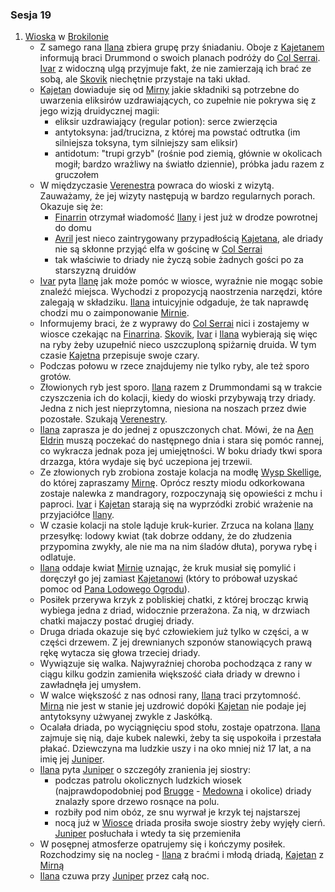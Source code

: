 ### Sesja 19
1. [Wioska](#l_wioska) w [Brokilonie](#l_brokilon)
	* Z samego rana [Ilana](#p_ilana) zbiera grupę przy śniadaniu. Oboje z [Kajetanem](#p_kajetan) informują braci Drummond o swoich planach podróży do [Col Serrai](#l_col_serrai). [Ivar](#p_ivar) z widoczną ulgą przyjmuje fakt, że nie zamierzają ich brać ze sobą, ale [Skovik](#p_skovik) niechętnie przystaje na taki układ.
	* [Kajetan](#p_kajetan) dowiaduje się od [Mirny](#p_mirna) jakie składniki są potrzebne do uwarzenia eliksirów uzdrawiających, co zupełnie nie pokrywa się z jego wizją druidycznej magii:
		* eliksir uzdrawiający (regular potion): serce zwierzęcia
		* antytoksyna: jad/trucizna, z której ma powstać odtrutka (im silniejsza toksyna, tym silniejszy sam eliksir)
		* antidotum: "trupi grzyb" (rośnie pod ziemią, głównie w okolicach mogił; bardzo wrażliwy na światło dziennie), próbka jadu razem z gruczołem
	* W międzyczasie [Verenestra](#p_verenestra) powraca do wioski z wizytą. Zauważamy, że jej wizyty następują w bardzo regularnych porach. Okazuje się że:
		* [Finarrin](#p_druid_finarrin) otrzymał wiadomość [Ilany](#p_ilana) i jest już w drodze powrotnej do domu 
		* [Avril](#p_avril) jest nieco zaintrygowany przypadłością [Kajetana](#p_kajetan), ale driady nie są skłonne przyjąć elfa w gościnę w [Col Serrai](#l_col_serrai)
		* tak właściwie to driady nie życzą sobie żadnych gości po za starszyzną druidów
	* [Ivar](#p_ivar) pyta [Ilanę](#p_ilana) jak może pomóc w wiosce, wyraźnie nie mogąc sobie znaleźć miejsca. Wychodzi z propozycją naostrzenia narzędzi, które zalegają w składziku. [Ilana](#p_ilana) intuicyjnie odgaduje, że tak naprawdę chodzi mu o zaimponowanie [Mirnie](#p_mirna).
	* Informujemy braci, że z wyprawy do [Col Serrai](#l_col_serrai) nici i zostajemy w wiosce czekając na [Finarrina](#p_druid_finarrin). [Skovik](#p_skovik), [Ivar](#p_ivar) i [Ilana](#p_ilana) wybierają się więc na ryby żeby uzupełnić nieco uszczuploną spiżarnię druida. W tym czasie [Kajetna](#p_kajetan) przepisuje swoje czary.
	* Podczas połowu w rzece znajdujemy nie tylko ryby, ale też sporo grotów.
	* Złowionych ryb jest sporo. [Ilana](#p_ilana) razem z Drummondami są w trakcie czyszczenia ich do kolacji, kiedy do wioski przybywają trzy driady. Jedna z nich jest nieprzytomna, niesiona na noszach przez dwie pozostałe. Szukają [Verenestry](#p_verenestra). 
	* [Ilana](#p_ilana) zaprasza je do jednej z opuszczonych chat. Mówi, że na [Aen Eldrin](#r_aen_eldrin) muszą poczekać do następnego dnia i stara się pomóc rannej, co wykracza jednak poza jej umiejętności. W boku driady tkwi spora drzazga, która wydaje się być uczepiona jej trzewii.
	* Ze złowionych ryb zrobiona zostaje kolacja na modłę [Wysp Skellige](#l_wyspy_skellige), do której zapraszamy [Mirnę](#p_mirna). Oprócz reszty miodu odkorkowana zostaje nalewka z mandragory, rozpoczynają się opowieści z mchu i paproci. [Ivar](#p_ivar) i [Kajetan](#p_kajetan) starają się na wyprzódki zrobić wrażenie na przyjaciółce [Ilany](#p_ilana).
	* W czasie kolacji na stole ląduje kruk-kurier. Zrzuca na kolana [Ilany](#p_ilana) przesyłkę: lodowy kwiat (tak dobrze oddany, że do złudzenia przypomina zwykły, ale nie ma na nim śladów dłuta), porywa rybę i odlatuje. 
	* [Ilana](#p_ilana) oddaje kwiat [Mirnie](#p_mirna) uznając, że kruk musiał się pomylić i doręczył go jej zamiast [Kajetanowi](#p_kajetan) (który to próbował uzyskać pomoc od [Pana Lodowego Ogrodu](#p_avril)).
	* Posiłek przerywa krzyk z pobliskiej chatki, z której brocząc krwią wybiega jedna z driad, widocznie przerażona. Za nią, w drzwiach chatki majaczy postać drugiej driady.
	* Druga driada okazuje się być człowiekiem już tylko w części, a w części drzewem. Z jej drewnianych szponów stanowiących prawą rękę wytacza się głowa trzeciej driady.
	* Wywiązuje się walka. Najwyraźniej choroba pochodząca z rany w ciągu kilku godzin zamieniła większość ciała driady w drewno i zawładnęła jej umysłem.
	* W walce większość z nas odnosi rany, [Ilana](#p_ilana) traci przytomność. [Mirna](#p_mirna) nie jest w stanie jej uzdrowić dopóki [Kajetan](#p_kajetan) nie podaje jej antytoksyny użwyanej zwykle z Jaskółką.
	* Ocalała driada, po wyciągnięciu spod stołu, zostaje opatrzona. [Ilana](#p_ilana) zajmuje się nią, daje kubek nalewki, żeby ta się uspokoiła i przestała płakać. Dziewczyna ma ludzkie uszy i na oko mniej niż 17 lat, a na imię jej [Juniper](#p_juniper).
	* [Ilana](#p_ilana) pyta [Juniper](#p_juniper) o szczegóły zranienia jej siostry: 
		* podczas patrolu okolicznych ludzkich wiosek (najprawdopodobniej pod [Brugge](#l_brugge) - [Medowna](#l_medowna) i okolice) driady znalazły spore drzewo rosnące na polu. 
		* rozbiły pod nim obóz, ze snu wyrwał je krzyk tej najstarszej
		* nocą już w [Wiosce](#l_wioska) driada prosiła swoje siostry żeby wyjęły cierń. [Juniper](#p_juniper) posłuchała i wtedy ta się przemieniła
	* W posępnej atmosferze opatrujemy się i kończymy posiłek. Rozchodzimy się na nocleg - [Ilana](#p_ilana) z braćmi i młodą driadą, [Kajetan](#p_kajetan) z [Mirną](#p_mirna)
	* [Ilana](#p_ilana) czuwa przy [Juniper](#p_juniper) przez całą noc. 
	